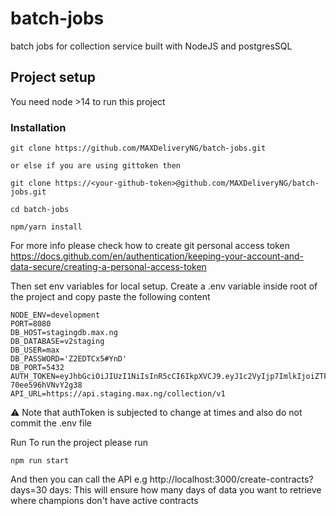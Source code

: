 # batch-jobs
batch jobs for collection service built with NodeJS and postgresSQL

## Project setup
You need node >14 to run this project

### Installation
```
git clone https://github.com/MAXDeliveryNG/batch-jobs.git 

or else if you are using gittoken then

git clone https://<your-github-token>@github.com/MAXDeliveryNG/batch-jobs.git

cd batch-jobs

npm/yarn install
```
For more info please check how to create git personal access token https://docs.github.com/en/authentication/keeping-your-account-and-data-secure/creating-a-personal-access-token

Then set env variables for local setup. Create a .env variable inside root of the project and copy paste the following content
```
NODE_ENV=development
PORT=8080
DB_HOST=stagingdb.max.ng
DB_DATABASE=v2staging
DB_USER=max
DB_PASSWORD='Z2EDTCx5#YnD'
DB_PORT=5432
AUTH_TOKEN=eyJhbGciOiJIUzI1NiIsInR5cCI6IkpXVCJ9.eyJ1c2VyIjp7ImlkIjoiZTFlOTBjYTUtZjk4OC00MTYyLTg2NzktZWQxNTNjZDIxOGFkIiwiZmlyc3RfbmFtZSI6IkFuaXRhIiwibGFzdF9uYW1lIjoiT2doZW5ha2hvZ2llIiwiZW1haWwiOiJhbml0YS5vZ2hlbmFraG9naWVAbWF4Lm5nIiwicm9sZSI6ImFkbWluIiwiYXBwX3JvbGVzIjp7ImNoYW1waW9uLXNlcnZpY2UiOiJvbmJvYXJkaW5nIiwibG9hbi1hc3NldC1tYW5hZ2VtZW50IjoiYWRtaW4ifX0sImlhdCI6MTY2MTg1Mzc4NiwiZXhwIjoxNjc3NjY0OTg2LCJhdWQiOiJlMWU5MGNhNS1mOTg4LTQxNjItODY3OS1lZDE1M2NkMjE4YWQiLCJpc3MiOiIvYXV0aC9sb2dpbiJ9.QLiYNv0yDBEDbozzsb08SAzTB9-70ee596hVNvY2g38
API_URL=https://api.staging.max.ng/collection/v1
```
⚠️ Note that authToken is subjected to change at times and also do not commit the .env file

Run
To run the project please run
```
npm run start
```
And then you can call the API e.g http://localhost:3000/create-contracts?days=30 days: This will ensure how many days of data you want to retrieve where champions don't have active contracts
